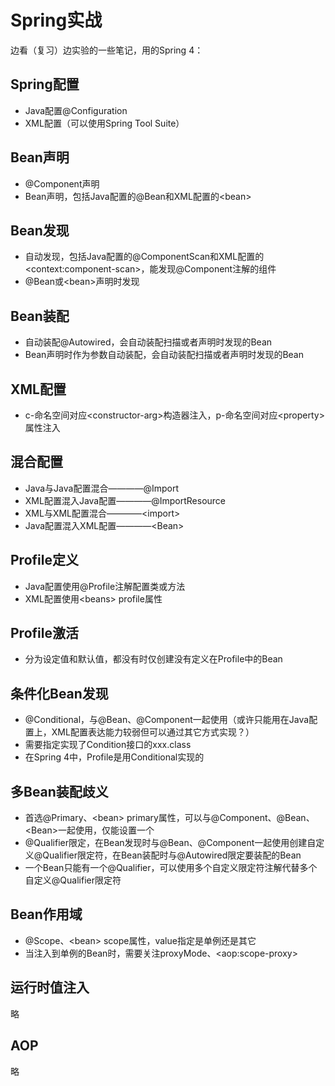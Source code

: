 # Spring实战

边看（复习）边实验的一些笔记，用的Spring 4：

## Spring配置
- Java配置@Configuration
- XML配置（可以使用Spring Tool Suite）

## Bean声明
- @Component声明
- Bean声明，包括Java配置的@Bean和XML配置的\<bean\>

## Bean发现
- 自动发现，包括Java配置的@ComponentScan和XML配置的\<context:component-scan\>，能发现@Component注解的组件
- @Bean或\<bean\>声明时发现

## Bean装配
- 自动装配@Autowired，会自动装配扫描或者声明时发现的Bean
- Bean声明时作为参数自动装配，会自动装配扫描或者声明时发现的Bean

## XML配置
- c-命名空间对应\<constructor-arg\>构造器注入，p-命名空间对应\<property\>属性注入
  
## 混合配置
- Java与Java配置混合————@Import
- XML配置混入Java配置————@ImportResource
- XML与XML配置混合————\<import\>
- Java配置混入XML配置————\<Bean\>

## Profile定义
- Java配置使用@Profile注解配置类或方法
- XML配置使用\<beans\> profile属性

## Profile激活
- 分为设定值和默认值，都没有时仅创建没有定义在Profile中的Bean

## 条件化Bean发现
- @Conditional，与@Bean、@Component一起使用（或许只能用在Java配置上，XML配置表达能力较弱但可以通过其它方式实现？）
- 需要指定实现了Condition接口的xxx.class
- 在Spring 4中，Profile是用Conditional实现的

## 多Bean装配歧义
- 首选@Primary、\<bean\> primary属性，可以与@Component、@Bean、\<Bean\>一起使用，仅能设置一个
- @Qualifier限定，在Bean发现时与@Bean、@Component一起使用创建自定义@Qualifier限定符，在Bean装配时与@Autowired限定要装配的Bean
- 一个Bean只能有一个@Qualifier，可以使用多个自定义限定符注解代替多个自定义@Qualifier限定符

## Bean作用域
- @Scope、\<bean\> scope属性，value指定是单例还是其它
- 当注入到单例的Bean时，需要关注proxyMode、\<aop:scope-proxy\>

## 运行时值注入
略

## AOP
略
